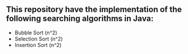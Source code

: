 ## This repository have the implementation of the following searching algorithms in Java:
- Bubble Sort (n^2)
- Selection Sort (n^2)
- Insertion Sort (n^2)
